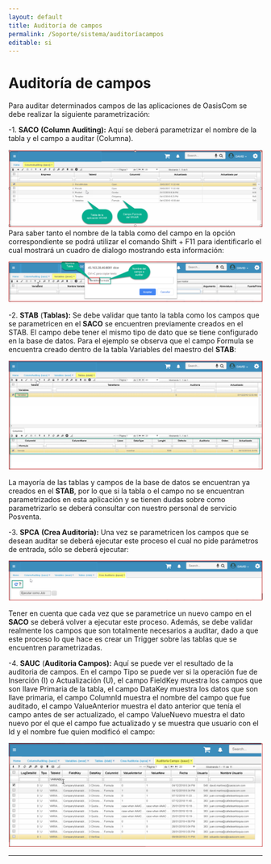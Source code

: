 ```yaml
---
layout: default
title: Auditoría de campos
permalink: /Soporte/sistema/auditoríacampos  
editable: si
---
```


# Auditoría de campos  

Para auditar determinados campos de las aplicaciones de OasisCom se debe realizar la siguiente parametrización:  

-1. **SACO** **(Column Auditing):** Aquí se deberá parametrizar el nombre de la tabla y el campo a auditar (Columna).  


![](saco11.png)  
Para saber tanto el nombre de la tabla como del campo en la opción correspondiente se podrá utilizar el comando Shift + F11 para identificarlo el cual mostrará un cuadro de dialogo mostrando esta información:  

![](wvar.png)  


-2. **STAB** (**Tablas):** Se debe validar que tanto la tabla como los campos que se parametricen en el **SACO** se encuentren previamente creados en el STAB. El campo debe tener el mismo tipo de dato que se tiene configurado en la base de datos. Para el ejemplo se observa que el campo Formula se encuentra creado dentro de la tabla Variables del maestro del **STAB**:  

![](stab11.png)  

La mayoría de las tablas y campos de la base de datos se encuentran ya creados en el **STAB**, por lo que si la tabla o el campo no se encuentran parametrizados en esta aplicación y se tienen dudas sobre como parametrizarlo se deberá consultar con nuestro personal de servicio Posventa.  

-3. **SPCA** **(Crea Auditoria):** Una vez se parametricen los campos que se desean auditar se deberá ejecutar este proceso el cual no pide parámetros de entrada, sólo se deberá ejecutar:  

![](SPCA1.png)  

Tener en cuenta que cada vez que se parametrice un nuevo campo en el **SACO** se deberá volver a ejecutar este proceso. Además, se debe validar realmente los campos que son totalmente necesarios a auditar, dado a que este proceso lo que hace es crear un Trigger sobre las tablas que se encuentren parametrizadas.   


-4. **SAUC** (**Auditoria Campos):** Aquí se puede ver el resultado de la auditoria de campos. En el campo Tipo se puede ver si la operación fue de Inserción (I) o Actualización (U), el campo FieldKey muestra los campos que son llave Primaria de la tabla, el campo DataKey muestra los datos que son llave primaria, el campo ColumnId muestra el nombre del campo que fue auditado, el campo ValueAnterior muestra el dato anterior que tenía el campo antes de ser actualizado, el campo ValueNuevo muestra el dato nuevo por el que el campo fue actualizado y se muestra que usuario con el Id y el nombre fue quien modificó el campo:  

![](SAUC1.png)  


***********
